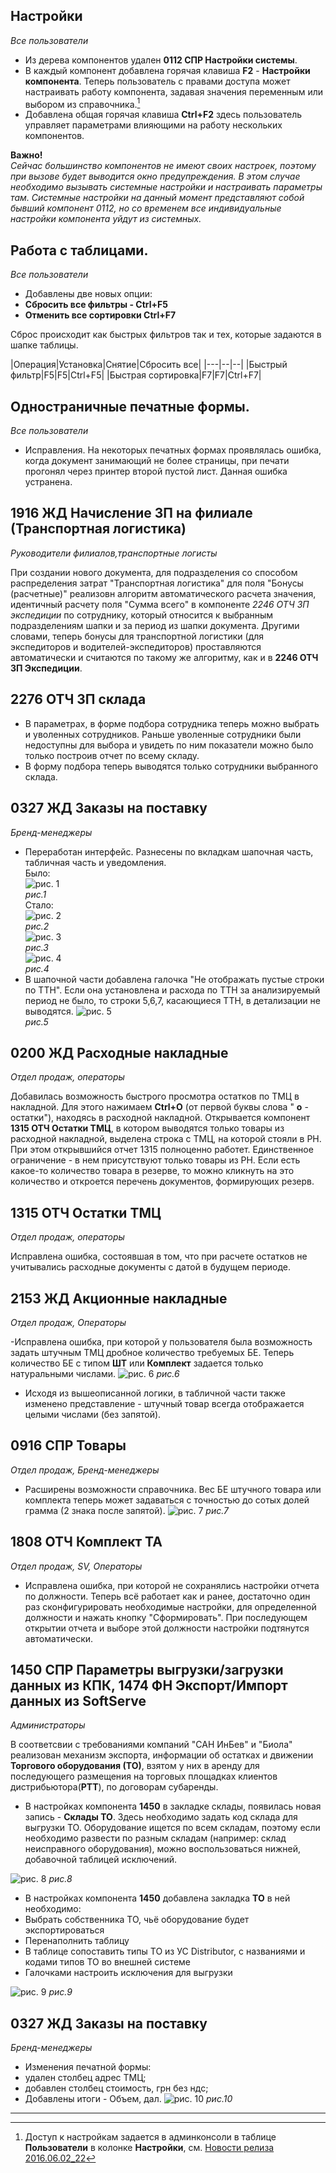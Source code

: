[//]:# (Абросимов)
## Настройки
*Все пользователи*

* Из дерева компонентов удален **0112 СПР Настройки системы**.
* В каждый компонент добавлена горячая клавиша **F2** - **Настройки компонента**.
 Теперь пользователь с правами доступа может настраивать работу компонента, задавая значения переменным или выбором из справочника.[^1]
* Добавлена общая горячая клавиша **Ctrl+F2** здесь пользователь управляет параметрами влияющими на работу нескольких компонентов.

**Важно!**  
*Сейчас большинство компонентов не имеют своих настроек, поэтому при вызове будет выводится окно предупреждения. В этом случае необходимо вызывать системные настройки и настраивать параметры там. Системные настройки на данный момент представляют собой бывший компонент 0112, но со временем все индивидуальные настройки компонента уйдут из системных.*

[//]:# (Абросимов)
## Работа с таблицами.
*Все пользователи*

* Добавлены две новых опции:
 * **Сбросить все фильтры - Ctrl+F5**
 * **Отменить все сортировки Ctrl+F7**  

Сброс происходит как быстрых фильтров так и тех, которые задаются в шапке таблицы.


|Операция|Установка|Снятие|Сбросить все|
|---|--|--|
|Быстрый фильтр|F5|F5|Ctrl+F5|
|Быстрая сортировка|F7|F7|Ctrl+F7|

[//]:# (Абросимов)
## Одностраничные печатные формы.
*Все пользователи*
* Исправления. На некоторых печатных формах проявлялась ошибка, когда документ занимающий не более страницы, при печати прогонял через принтер второй пустой лист. Данная ошибка  устранена.


[//]:# (Смаглий)  
## 1916 ЖД Начисление ЗП на филиале (Транспортная логистика)  
*Руководители филиалов,транспортные логисты*  

При создании нового документа, для подразделения со способом распределения затрат "Транспортная логистика" для поля "Бонусы (расчетные)" реализовн алгоритм автоматического расчета значения, идентичный расчету поля "Сумма всего" в компоненте *2246 ОТЧ ЗП экспедиции* по сотруднику, который относится к выбранным подразделениям шапки и за период из шапки документа.
Другими словами, теперь бонусы для транспортной логистики (для экспедиторов и водителей-экспедиторов) проставляются автоматически и считаются по такому же алгоритму, как и в **2246 ОТЧ ЗП Экспедиции**.  

[//]:# (Смаглий)  
## 2276 ОТЧ ЗП склада

- В параметрах, в форме подбора сотрудника теперь можно выбрать и уволенных сотрудников. Раньше уволенные сотрудники были недоступны для выбора и увидеть по ним показатели можно было только построив отчет по всему складу.  
- В форму подбора теперь выводятся только сотрудники выбранного склада.

[//]:# (Смаглий)  
## 0327 ЖД Заказы на поставку
*Бренд-менеджеры*

- Переработан интерфейс. Разнесены по вкладкам шапочная часть, табличная часть и уведомления.  
Было:  
![рис. 1](./media/orderold.png "рис.1")  
*рис.1*  
Стало:  
![рис. 2](./media/order1.png "рис.2")  
*рис.2*  
![рис. 3](./media/order2.png "рис.3")  
*рис.3*  
![рис. 4](./media/order3.png "рис.4")  
*рис.4*  
- В шапочной части добавлена галочка "Не отображать пустые строки по ТТН". Если она установлена и расхода по ТТН за анализируемый период не было, то строки 5,6,7, касающиеся ТТН, в детализации не выводятся.
![рис. 5](./media/orderdet.png "рис.5")  
*рис.5*  

[//]:# (Смаглий)  
## 0200 ЖД Расходные накладные
*Отдел продаж, операторы*  

Добавилась возможность быстрого просмотра остатков по ТМЦ в накладной. Для этого нажимаем **Ctrl+O** (от первой буквы слова " **о** - остатки"), находясь в расходной накладной. Открывается компонент **1315 ОТЧ Остатки ТМЦ**, в котором выводятся только товары из расходной накладной, выделена строка с ТМЦ, на которой стояли в РН. При этом открывшийся отчет 1315 полноценно работет. Единственное ограничение - в нем присутствуют только товары из РН. Если есть какое-то количество товара в резерве, то можно кликнуть на это количество и откроется перечень документов, формирующих резерв.  

[//]:# (Смаглий)  
## 1315 ОТЧ Остатки ТМЦ  
*Отдел продаж, операторы*

Исправлена ошибка, состоявшая в том, что при расчете остатков не учитывались расходные документы с датой в будущем периоде.

[//]:# (Абросимов)
## 2153 ЖД Акционные накладные
*Отдел продаж, Операторы*  

-Исправлена ошибка, при которой у пользователя была возможность задать штучным ТМЦ дробное количество требуемых БЕ. Теперь количество БЕ с типом **ШТ** или **Комплект** задается только натуральными числами.
![рис. 6](./media/2153.png "рис.6")
*рис.6*
- Исходя из вышеописанной логики, в табличной части также изменено представление - штучный товар всегда отображается целыми числами (без запятой).

[//]:# (Абросимов)
## 0916 СПР Товары
*Отдел продаж, Бренд-менеджеры*
- Расширены возможности справочника. Вес БЕ штучного товара или комплекта теперь может задаваться с точностью до сотых долей грамма (2 знака после запятой).
![рис. 7](./media/0916.png "рис.7")
*рис.7*

[//]:# (Абросимов)
## 1808 ОТЧ Комплект ТА
*Отдел продаж, SV, Операторы*

- Исправлена ошибка, при которой не сохранялись настройки отчета по должности. Теперь всё работает как и ранее, достаточно один раз сконфигурировать необходимые настройки, для определенной должности и нажать кнопку "Сформировать". При последующем открытии отчета и выборе этой должности настройки подтянутся автоматически.

[//]:# (Абросимов)
## 1450 СПР Параметры выгрузки/загрузки данных из КПК, 1474 ФН Экспорт/Импорт данных из SoftServe
*Администраторы*

В соответсвии с требованиями компаний "САН ИнБев" и "Биола" реализован механизм экспорта, информации об остатках и движении  **Торгового оборудования (ТО)**, взятом у них в аренду для последующего размещения на торговых площадках клиентов дистрибьютора(**РТТ**), по договорам субаренды.
* В настройках компонента **1450** в закладке склады, появилась новая запись - **Склады ТО**. Здесь необходимо задать код склада для выгрузки ТО. Оборудование ищется по всем складам, поэтому если необходимо развести по разным складам (например: склад неисправного оборудования), можно воспользоваться нижней, добавочной таблицей исключений.

![рис. 8](./media/1450_1.png "рис.8")
*рис.8*

* В настройках компонента **1450** добавлена закладка **ТО** в ней необходимо:
 * Выбрать собственника ТО, чьё оборудование будет экспортироваться
 * Перенаполнить таблицу
 * В таблице сопоставить типы ТО из УС Distributor, с названиями и кодами типов ТО во внешней системе
 * Галочками настроить исключения для выгрузки

 ![рис. 9](./media/1450_2.png "рис.9")
 *рис.9*


 [//]:# (Абросимов)
 ## 0327 ЖД Заказы на поставку
 *Бренд-менеджеры*
* Изменения печатной формы:
 * удален столбец адрес ТМЦ;
 * добавлен столбец стоимость, грн без ндс;
 * Добавлены итоги - Объем, дал.
 ![рис. 10](./media/0327.png "рис.10")
 *рис.10*

-------------
[^1]: Доступ к настройкам задается в админконсоли в таблице **Пользователи** в колонке **Настройки**, см. [Новости релиза 2016.06.02_22](https://idistributor.gitbooks.io/distributor/content/News%20releases/2016.06.02_22/2016.06.02_22.html)

